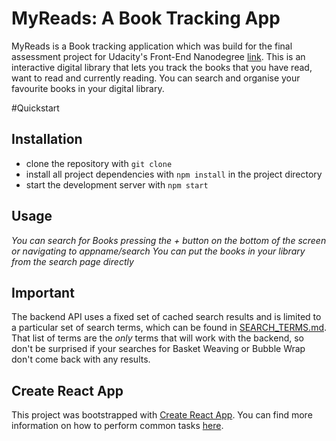 
# MyReads: A Book Tracking App

MyReads is a Book tracking application which was build for the final assessment project for Udacity's Front-End Nanodegree [link](https://eu.udacity.com/course/front-end-web-developer-nanodegree--nd001). This is an interactive digital library that lets you track the books that you have read, want to read and currently reading. You can search and organise your favourite books in your digital library.

#Quickstart

## Installation
* clone the repository with `git clone`
* install all project dependencies with `npm install` in the project directory
* start the development server with `npm start`


## Usage
 
_You can search for Books pressing the + button on the bottom of the screen or navigating to appname/search_
_You can put the books in your library from the search page directly_


## Important
The backend API uses a fixed set of cached search results and is limited to a particular set of search terms, which can be found in [SEARCH_TERMS.md](SEARCH_TERMS.md). That list of terms are the _only_ terms that will work with the backend, so don't be surprised if your searches for Basket Weaving or Bubble Wrap don't come back with any results.

## Create React App

This project was bootstrapped with [Create React App](https://github.com/facebookincubator/create-react-app). You can find more information on how to perform common tasks [here](https://github.com/facebookincubator/create-react-app/blob/master/packages/react-scripts/template/README.md).

